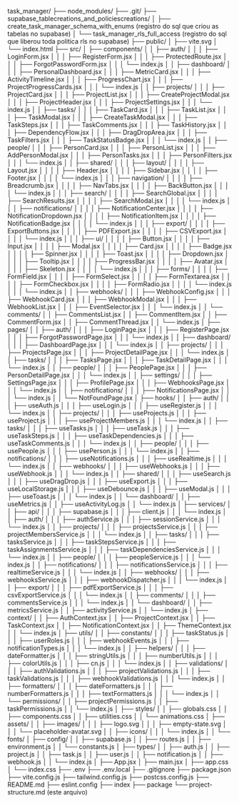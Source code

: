 task_manager/
├── node_modules/
├── .git/
├── supabase_tablecreations_and_policiescreations/
│   ├── create_task_manager_schema_with_enums (registro do sql que criou as tabelas no supabase)
│   └── task_manager_rls_full_access (registro do sql que liberou toda politica rls no supabase)
├── public/
│   ├── vite.svg
│   └── index.html
├── src/
│   ├── components/
│   │   ├── auth/
│   │   │   ├── LoginForm.jsx
│   │   │   ├── RegisterForm.jsx
│   │   │   ├── ProtectedRoute.jsx
│   │   │   ├── ForgotPasswordForm.jsx
│   │   │   └── index.js
│   │   ├── dashboard/
│   │   │   ├── PersonalDashboard.jsx
│   │   │   ├── MetricCard.jsx
│   │   │   ├── ActivityTimeline.jsx
│   │   │   ├── ProgressChart.jsx
│   │   │   ├── ProjectProgressCards.jsx
│   │   │   └── index.js
│   │   ├── projects/
│   │   │   ├── ProjectCard.jsx
│   │   │   ├── ProjectList.jsx
│   │   │   ├── CreateProjectModal.jsx
│   │   │   ├── ProjectHeader.jsx
│   │   │   ├── ProjectSettings.jsx
│   │   │   └── index.js
│   │   ├── tasks/
│   │   │   ├── TaskCard.jsx
│   │   │   ├── TaskList.jsx
│   │   │   ├── TaskModal.jsx
│   │   │   ├── CreateTaskModal.jsx
│   │   │   ├── TaskSteps.jsx
│   │   │   ├── TaskComments.jsx
│   │   │   ├── TaskHistory.jsx
│   │   │   ├── DependencyFlow.jsx
│   │   │   ├── DragDropArea.jsx
│   │   │   ├── TaskFilters.jsx
│   │   │   ├── TaskStatusBadge.jsx
│   │   │   └── index.js
│   │   ├── people/
│   │   │   ├── PersonCard.jsx
│   │   │   ├── PersonList.jsx
│   │   │   ├── AddPersonModal.jsx
│   │   │   ├── PersonTasks.jsx
│   │   │   ├── PersonFilters.jsx
│   │   │   └── index.js
│   │   ├── shared/
│   │   │   ├── layout/
│   │   │   │   ├── Layout.jsx
│   │   │   │   ├── Header.jsx
│   │   │   │   ├── Sidebar.jsx
│   │   │   │   ├── Footer.jsx
│   │   │   │   └── index.js
│   │   │   ├── navigation/
│   │   │   │   ├── Breadcrumb.jsx
│   │   │   │   ├── NavTabs.jsx
│   │   │   │   ├── BackButton.jsx
│   │   │   │   └── index.js
│   │   │   ├── search/
│   │   │   │   ├── SearchGlobal.jsx
│   │   │   │   ├── SearchResults.jsx
│   │   │   │   ├── SearchModal.jsx
│   │   │   │   └── index.js
│   │   │   ├── notifications/
│   │   │   │   ├── NotificationCenter.jsx
│   │   │   │   ├── NotificationDropdown.jsx
│   │   │   │   ├── NotificationItem.jsx
│   │   │   │   ├── NotificationBadge.jsx
│   │   │   │   └── index.js
│   │   │   ├── export/
│   │   │   │   ├── ExportButtons.jsx
│   │   │   │   ├── PDFExport.jsx
│   │   │   │   ├── CSVExport.jsx
│   │   │   │   └── index.js
│   │   │   ├── ui/
│   │   │   │   ├── Button.jsx
│   │   │   │   ├── Input.jsx
│   │   │   │   ├── Modal.jsx
│   │   │   │   ├── Card.jsx
│   │   │   │   ├── Badge.jsx
│   │   │   │   ├── Spinner.jsx
│   │   │   │   ├── Toast.jsx
│   │   │   │   ├── Dropdown.jsx
│   │   │   │   ├── Tooltip.jsx
│   │   │   │   ├── ProgressBar.jsx
│   │   │   │   ├── Avatar.jsx
│   │   │   │   ├── Skeleton.jsx
│   │   │   │   └── index.js
│   │   │   ├── forms/
│   │   │   │   ├── FormField.jsx
│   │   │   │   ├── FormSelect.jsx
│   │   │   │   ├── FormTextarea.jsx
│   │   │   │   ├── FormCheckbox.jsx
│   │   │   │   ├── FormRadio.jsx
│   │   │   │   └── index.js
│   │   │   └── index.js
│   │   ├── webhooks/
│   │   │   ├── WebhookConfig.jsx
│   │   │   ├── WebhookCard.jsx
│   │   │   ├── WebhookModal.jsx
│   │   │   ├── WebhookList.jsx
│   │   │   ├── EventSelector.jsx
│   │   │   └── index.js
│   │   └── comments/
│   │       ├── CommentsList.jsx
│   │       ├── CommentItem.jsx
│   │       ├── CommentForm.jsx
│   │       ├── CommentThread.jsx
│   │       └── index.js
│   ├── pages/
│   │   ├── auth/
│   │   │   ├── LoginPage.jsx
│   │   │   ├── RegisterPage.jsx
│   │   │   ├── ForgotPasswordPage.jsx
│   │   │   └── index.js
│   │   ├── dashboard/
│   │   │   ├── DashboardPage.jsx
│   │   │   └── index.js
│   │   ├── projects/
│   │   │   ├── ProjectsPage.jsx
│   │   │   ├── ProjectDetailPage.jsx
│   │   │   └── index.js
│   │   ├── tasks/
│   │   │   ├── TasksPage.jsx
│   │   │   ├── TaskDetailPage.jsx
│   │   │   └── index.js
│   │   ├── people/
│   │   │   ├── PeoplePage.jsx
│   │   │   ├── PersonDetailPage.jsx
│   │   │   └── index.js
│   │   ├── settings/
│   │   │   ├── SettingsPage.jsx
│   │   │   ├── ProfilePage.jsx
│   │   │   ├── WebhooksPage.jsx
│   │   │   └── index.js
│   │   ├── notifications/
│   │   │   ├── NotificationsPage.jsx
│   │   │   └── index.js
│   │   └── NotFoundPage.jsx
│   ├── hooks/
│   │   ├── auth/
│   │   │   ├── useAuth.js
│   │   │   ├── useLogin.js
│   │   │   ├── useRegister.js
│   │   │   └── index.js
│   │   ├── projects/
│   │   │   ├── useProjects.js
│   │   │   ├── useProject.js
│   │   │   ├── useProjectMembers.js
│   │   │   └── index.js
│   │   ├── tasks/
│   │   │   ├── useTasks.js
│   │   │   ├── useTask.js
│   │   │   ├── useTaskSteps.js
│   │   │   ├── useTaskDependencies.js
│   │   │   ├── useTaskComments.js
│   │   │   └── index.js
│   │   ├── people/
│   │   │   ├── usePeople.js
│   │   │   ├── usePerson.js
│   │   │   └── index.js
│   │   ├── notifications/
│   │   │   ├── useNotifications.js
│   │   │   ├── useRealtime.js
│   │   │   └── index.js
│   │   ├── webhooks/
│   │   │   ├── useWebhooks.js
│   │   │   ├── useWebhook.js
│   │   │   └── index.js
│   │   ├── shared/
│   │   │   ├── useSearch.js
│   │   │   ├── useDragDrop.js
│   │   │   ├── useExport.js
│   │   │   ├── useLocalStorage.js
│   │   │   ├── useDebounce.js
│   │   │   ├── useModal.js
│   │   │   ├── useToast.js
│   │   │   └── index.js
│   │   └── dashboard/
│   │       ├── useMetrics.js
│   │       ├── useActivityLog.js
│   │       └── index.js
│   ├── services/
│   │   ├── api/
│   │   │   ├── supabase.js
│   │   │   ├── client.js
│   │   │   └── index.js
│   │   ├── auth/
│   │   │   ├── authService.js
│   │   │   ├── sessionService.js
│   │   │   └── index.js
│   │   ├── projects/
│   │   │   ├── projectsService.js
│   │   │   ├── projectMembersService.js
│   │   │   └── index.js
│   │   ├── tasks/
│   │   │   ├── tasksService.js
│   │   │   ├── taskStepsService.js
│   │   │   ├── taskAssignmentsService.js
│   │   │   ├── taskDependenciesService.js
│   │   │   └── index.js
│   │   ├── people/
│   │   │   ├── peopleService.js
│   │   │   └── index.js
│   │   ├── notifications/
│   │   │   ├── notificationsService.js
│   │   │   ├── realtimeService.js
│   │   │   └── index.js
│   │   ├── webhooks/
│   │   │   ├── webhooksService.js
│   │   │   ├── webhookDispatcher.js
│   │   │   └── index.js
│   │   ├── export/
│   │   │   ├── pdfExportService.js
│   │   │   ├── csvExportService.js
│   │   │   └── index.js
│   │   ├── comments/
│   │   │   ├── commentsService.js
│   │   │   └── index.js
│   │   └── dashboard/
│   │       ├── metricsService.js
│   │       ├── activityService.js
│   │       └── index.js
│   ├── context/
│   │   ├── AuthContext.jsx
│   │   ├── ProjectContext.jsx
│   │   ├── TaskContext.jsx
│   │   ├── NotificationContext.jsx
│   │   ├── ThemeContext.jsx
│   │   └── index.js
│   ├── utils/
│   │   ├── constants/
│   │   │   ├── taskStatus.js
│   │   │   ├── userRoles.js
│   │   │   ├── webhookEvents.js
│   │   │   ├── notificationTypes.js
│   │   │   └── index.js
│   │   ├── helpers/
│   │   │   ├── dateFormatter.js
│   │   │   ├── stringUtils.js
│   │   │   ├── numberUtils.js
│   │   │   ├── colorUtils.js
│   │   │   ├── cn.js
│   │   │   └── index.js
│   │   ├── validations/
│   │   │   ├── authValidations.js
│   │   │   ├── projectValidations.js
│   │   │   ├── taskValidations.js
│   │   │   ├── webhookValidations.js
│   │   │   └── index.js
│   │   ├── formatters/
│   │   │   ├── dateFormatters.js
│   │   │   ├── numberFormatters.js
│   │   │   ├── textFormatters.js
│   │   │   └── index.js
│   │   └── permissions/
│   │       ├── projectPermissions.js
│   │       ├── taskPermissions.js
│   │       └── index.js
│   ├── styles/
│   │   ├── globals.css
│   │   ├── components.css
│   │   ├── utilities.css
│   │   └── animations.css
│   ├── assets/
│   │   ├── images/
│   │   │   ├── logo.svg
│   │   │   ├── empty-state.svg
│   │   │   └── placeholder-avatar.svg
│   │   ├── icons/
│   │   │   └── index.js
│   │   └── fonts/
│   ├── config/
│   │   ├── supabase.js
│   │   ├── routes.js
│   │   ├── environment.js
│   │   └── constants.js
│   ├── types/
│   │   ├── auth.js
│   │   ├── project.js
│   │   ├── task.js
│   │   ├── user.js
│   │   ├── notification.js
│   │   ├── webhook.js
│   │   └── index.js
│   ├── App.jsx
│   ├── main.jsx
│   ├── app.css
│   └── index.css
├── .env
├── .env.local
├── .gitignore
├── package.json
├── vite.config.js
├── tailwind.config.js
├── postcss.config.js
├── README.md
├── eslint.config
├── index
├── package
└── project-structure.md (este arquivo)



